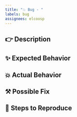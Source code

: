 ```yaml
---
title: "💥 Bug - "
labels: bug
assignees: elcoosp
---
```

<!--- Provide a general summary of the issue in the Title above -->

## 👉 Description
<!--- Provide a more detailed introduction to the issue itself, and why you consider it to be a bug -->

## ✨ Expected Behavior
<!--- Tell us what should happen -->

## 💥 Actual Behavior
<!--- Tell us what happens instead -->

## ⚒ Possible Fix
<!--- Not obligatory, but suggest a fix or reason for the bug -->

## 🔦 Steps to Reproduce